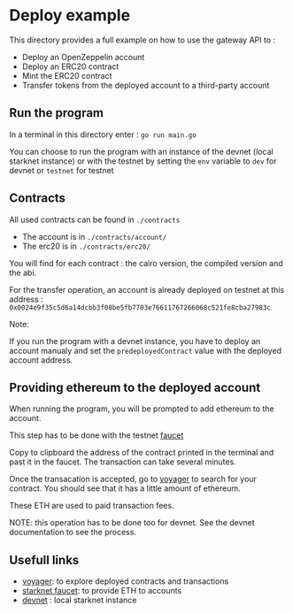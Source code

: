 # Deploy example

This directory provides a full example on how to use the gateway API to :
- Deploy an OpenZeppelin account
- Deploy an ERC20 contract
- Mint the ERC20 contract
- Transfer tokens from the deployed account to a third-party account

## Run the program
In a terminal in this directory enter : `go run main.go`

You can choose to run the program with an instance of the devnet (local starknet instance) or with the testnet by setting the `env` variable to `dev` for devnet or `testnet` for testnet

## Contracts

All used contracts can be found in `./contracts`

- The account is in `./contracts/account/`
- The erc20 is in `./contracts/erc20/`

You will find for each contract :  the cairo version, the compiled version and the abi.

For the transfer operation, an account is already deployed on testnet at this address : `0x0024e9f35c5d6a14dcbb3f08be5fb7703e76611767266068c521fe8cba27983c`

Note:  

If you run the program with a devnet instance, you have to deploy an account manualy and set the `predeployedContract` value with the deployed account address.

## Providing ethereum to the deployed account

When running the program, you will be prompted to add ethereum to the account.

This step has to be done with the testnet [faucet](https://faucet.goerli.starknet.io/)

Copy to clipboard the address of the contract printed in the terminal and past it in the faucet. The transaction can take several minutes.

Once the transacation is accepted, go to [voyager](https://goerli.voyager.online/) to search for your contract. You should see that it has a little amount of ethereum.

These ETH are used to paid transaction fees.

NOTE: this operation has to be done too for devnet. See the devnet documentation to see the process.

## Usefull links
- [voyager](https://goerli.voyager.online/): to explore deployed contracts and transactions
- [starknet faucet](https://faucet.goerli.starknet.io/): to provide ETH to accounts
- [devnet](https://github.com/Shard-Labs/starknet-devnet) : local starknet instance

